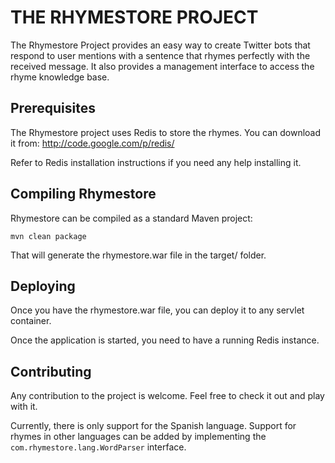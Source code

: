 THE RHYMESTORE PROJECT
======================
       
The Rhymestore Project provides an easy way to create Twitter
bots that respond to user mentions with a sentence that rhymes
perfectly with the received message. It also provides a
management interface to access the rhyme knowledge base. 


Prerequisites
-------------

The Rhymestore project uses Redis to store the rhymes. You
can download it from: http://code.google.com/p/redis/

Refer to Redis installation instructions if you need any
help installing it.


Compiling Rhymestore
--------------------

Rhymestore can be compiled as a standard Maven project:

    mvn clean package
  
That will generate the rhymestore.war file in the target/
folder.
  

Deploying
---------

Once you have the rhymestore.war file, you can deploy it to
any servlet container.

Once the application is started, you need to have a running
Redis instance.


Contributing
------------

Any contribution to the project is welcome. Feel free to check
it out and play with it.

Currently, there is only support for the Spanish language.
Support for rhymes in other languages can be added by implementing
the `com.rhymestore.lang.WordParser` interface.

